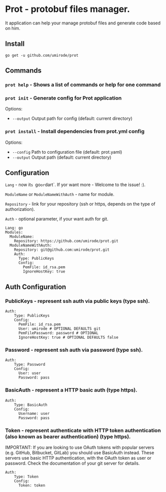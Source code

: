 # Prot - protobuf files manager.

It application can help your manage protobuf files and generate code based on him.

## Install

`go get -u github.com/umirode/prot`

## Commands

### `prot help` - Shows a list of commands or help for one command

### `prot init` - Generate config for Prot application
Options:
* `--output` Output path for config (default: current directory)

### `prot install` - Install dependencies from prot.yml config
Options:
* `--config` Path to configuration file (default: prot.yaml)
* `--output` Output path (default: current directory)

## Configuration
`Lang` - now it`s `go` or `dart`. If yor want more - Welcome to the issue! :).

`ModuleName` or `ModuleNameWithAuth` - name for module.

`Repository` - link for your repository (ssh or https, depends on the type of authorization).

`Auth` - optional parameter, if your want auth for git.

```
Lang: go
Modules:
  ModuleName:
    Repository: https://github.com/umirode/prot.git
  ModuleNameWithAuth:
    Repository: git@github.com:umirode/prot.git
    Auth:
      Type: PublicKeys
      Config:
        PemFile: id_rsa.pem
        IgnoreHostKey: true

```

## Auth Configuration

### PublicKeys - represent ssh auth via public keys (type ssh).
```
Auth:
    Type: PublicKeys
    Config:
      PemFile: id_rsa.pem
      User: umirode # OPTIONAL DEFAULTS git
      PemFilePassword: password # OPTIONAL
      IgnoreHostKey: true # OPTIONAL DEFAULTS false
```

### Password - represent ssh auth via password (type ssh).
```
Auth:
    Type: Password
    Config:
      User: user
      Password: pass
```

### BasicAuth - represent a HTTP basic auth (type https).
```
Auth:
    Type: BasicAuth
    Config:
      Username: user
      Password: pass
```

### Token - represent authenticate with HTTP token authentication (also known as bearer authentication) (type https).

IMPORTANT: If you are looking to use OAuth tokens with popular servers (e.g.
GitHub, Bitbucket, GitLab) you should use BasicAuth instead. These servers
use basic HTTP authentication, with the OAuth token as user or password.
Check the documentation of your git server for details.

```
Auth:
    Type: Token
    Config:
      Token: token
```

